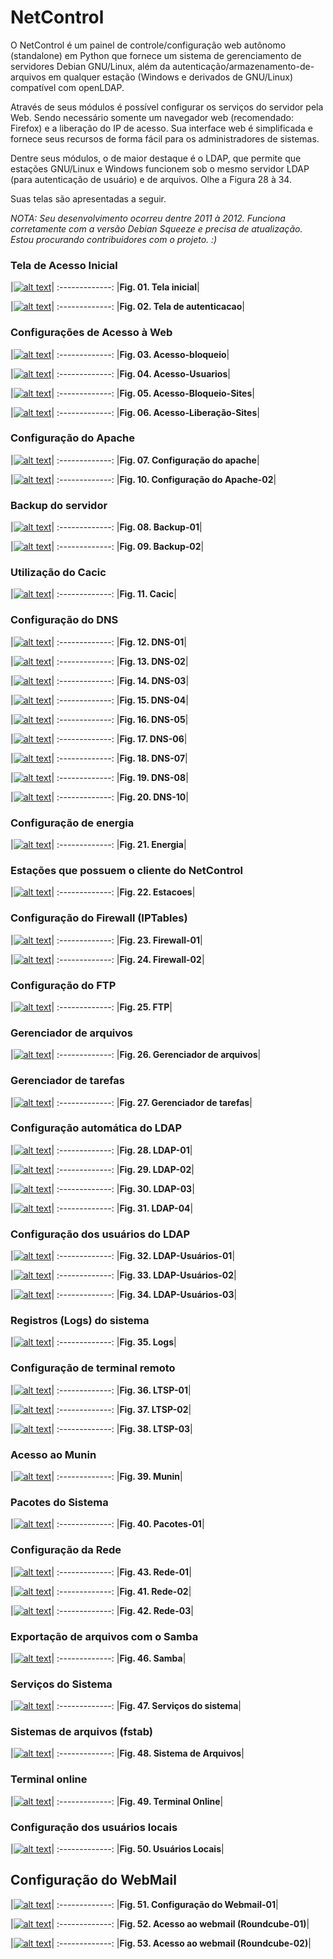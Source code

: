 # NetControl

O NetControl é um painel de controle/configuração web autônomo (standalone) em Python que fornece um sistema de gerenciamento de servidores Debian GNU/Linux, além da autenticação/armazenamento-de-arquivos em qualquer estação (Windows e derivados de GNU/Linux) compatível com openLDAP.

Através de seus módulos é possível configurar os serviços do servidor pela Web. Sendo necessário somente um navegador web (recomendado: Firefox) e a liberação do IP de acesso. Sua interface web é simplificada e fornece seus recursos de forma fácil para os administradores de sistemas.

Dentre seus módulos, o de maior destaque é o LDAP, que permite que estações GNU/Linux e Windows funcionem sob o mesmo servidor LDAP (para autenticação de usuário) e de arquivos. Olhe a Figura 28 à 34.

Suas telas são apresentadas a seguir.

*NOTA: Seu desenvolvimento ocorreu dentre 2011 à 2012. Funciona corretamente com a versão Debian Squeeze e precisa de atualização. Estou procurando contribuidores com o projeto. :)*

### Tela de Acesso Inicial

|[![alt text](screenshots/01-Tela_inicial.png)](screenshots/01-Tela_inicial.png)|
:-------------:
|**Fig. 01. Tela inicial**|

|[![alt text](screenshots/02-Tela_de_autenticacao.png)](screenshots/02-Tela_de_autenticacao.png)|
:-------------:
|**Fig. 02. Tela de autenticacao**|

### Configurações de Acesso à Web

|[![alt text](screenshots/03-acesso_blok.png)](screenshots/03-acesso_blok.png)|
:-------------:
|**Fig. 03. Acesso-bloqueio**|

|[![alt text](screenshots/04-acesso_users.png)](screenshots/04-acesso_users.png)|
:-------------:
|**Fig. 04. Acesso-Usuarios**|

|[![alt text](screenshots/05-novo_sites_block.png)](screenshots/05-novo_sites_block.png)|
:-------------:
|**Fig. 05. Acesso-Bloqueio-Sites**|

|[![alt text](screenshots/06-novo_sites_lib.png)](screenshots/06-novo_sites_lib.png)|
:-------------:
|**Fig. 06. Acesso-Liberação-Sites**|

### Configuração do Apache

|[![alt text](screenshots/07-apache.png)](screenshots/07-apache.png)|
:-------------:
|**Fig. 07. Configuração do apache**|

|[![alt text](screenshots/10-apache.png)](screenshots/10-apache.png)|
:-------------:
|**Fig. 10. Configuração do Apache-02**|

### Backup do servidor

|[![alt text](screenshots/08-backup-01.png)](screenshots/08-backup-01.png)|
:-------------:
|**Fig. 08. Backup-01**|

|[![alt text](screenshots/09-backup-02.png)](screenshots/09-backup-02.png)|
:-------------:
|**Fig. 09. Backup-02**|

### Utilização do Cacic

|[![alt text](screenshots/11-cacic.png)](screenshots/11-cacic.png)|
:-------------:
|**Fig. 11. Cacic**|

### Configuração do DNS

|[![alt text](screenshots/12-DNS-01.png)](screenshots/12-DNS-01.png)|
:-------------:
|**Fig. 12. DNS-01**|

|[![alt text](screenshots/13-DNS-02.png)](screenshots/13-DNS-02.png)|
:-------------:
|**Fig. 13. DNS-02**|

|[![alt text](screenshots/14-DNS-03.png)](screenshots/14-DNS-03.png)|
:-------------:
|**Fig. 14. DNS-03**|

|[![alt text](screenshots/15-DNS-04.png)](screenshots/15-DNS-04.png)|
:-------------:
|**Fig. 15. DNS-04**|

|[![alt text](screenshots/16-DNS-05.png)](screenshots/16-DNS-05.png)|
:-------------:
|**Fig. 16. DNS-05**|

|[![alt text](screenshots/17-DNS-06.png)](screenshots/17-DNS-06.png)|
:-------------:
|**Fig. 17. DNS-06**|

|[![alt text](screenshots/18-DNS-07.png)](screenshots/18-DNS-07.png)|
:-------------:
|**Fig. 18. DNS-07**|

|[![alt text](screenshots/19-DNS-08.png)](screenshots/19-DNS-08.png)|
:-------------:
|**Fig. 19. DNS-08**|

|[![alt text](screenshots/20-DNS-10.png)](screenshots/20-DNS-10.png)|
:-------------:
|**Fig. 20. DNS-10**|

### Configuração de energia

|[![alt text](screenshots/21-energia.png)](screenshots/21-energia.png)|
:-------------:
|**Fig. 21. Energia**|

### Estações que possuem o cliente do NetControl

|[![alt text](screenshots/22-estacoes.png)](screenshots/22-estacoes.png)|
:-------------:
|**Fig. 22. Estacoes**|

### Configuração do Firewall (IPTables)

|[![alt text](screenshots/23-firewall.png)](screenshots/23-firewall.png)|
:-------------:
|**Fig. 23. Firewall-01**|

|[![alt text](screenshots/24-firewall1.png)](screenshots/24-firewall1.png)|
:-------------:
|**Fig. 24. Firewall-02**|

### Configuração do FTP

|[![alt text](screenshots/25-ftp.png)](screenshots/25-ftp.png)|
:-------------:
|**Fig. 25. FTP**|

### Gerenciador de arquivos

|[![alt text](screenshots/26-gerenciador-arquivos.png)](screenshots/26-gerenciador-arquivos.png)|
:-------------:
|**Fig. 26. Gerenciador de arquivos**|

### Gerenciador de tarefas

|[![alt text](screenshots/27-gerenciador-tarefas.png)](screenshots/27-gerenciador-tarefas.png)|
:-------------:
|**Fig. 27. Gerenciador de tarefas**|

### Configuração automática do LDAP

|[![alt text](screenshots/28-LDAP-01.png)](screenshots/28-LDAP-01.png)|
:-------------:
|**Fig. 28. LDAP-01**|

|[![alt text](screenshots/29-LDAP-02.png)](screenshots/29-LDAP-02.png)|
:-------------:
|**Fig. 29. LDAP-02**|

|[![alt text](screenshots/30-LDAP-03.png)](screenshots/30-LDAP-03.png)|
:-------------:
|**Fig. 30. LDAP-03**|

|[![alt text](screenshots/31-LDAP-04.png)](screenshots/31-LDAP-04.png)|
:-------------:
|**Fig. 31. LDAP-04**|

### Configuração dos usuários do LDAP

|[![alt text](screenshots/32-LDAP_USUARIOS-01.png)](screenshots/32-LDAP_USUARIOS-01.png)|
:-------------:
|**Fig. 32. LDAP-Usuários-01**|

|[![alt text](screenshots/33-LDAP_USUARIOS-02.png)](screenshots/33-LDAP_USUARIOS-02.png)|
:-------------:
|**Fig. 33. LDAP-Usuários-02**|

|[![alt text](screenshots/34-LDAP_USUARIOS-03.png)](screenshots/34-LDAP_USUARIOS-03.png)|
:-------------:
|**Fig. 34. LDAP-Usuários-03**|

### Registros (Logs) do sistema

|[![alt text](screenshots/35-Logs.png)](screenshots/35-Logs.png)|
:-------------:
|**Fig. 35. Logs**|

### Configuração de terminal remoto

|[![alt text](screenshots/36-LTSP-01.png)](screenshots/36-LTSP-01.png)|
:-------------:
|**Fig. 36. LTSP-01**|

|[![alt text](screenshots/37-LTSP-02.png)](screenshots/37-LTSP-02.png)|
:-------------:
|**Fig. 37. LTSP-02**|

|[![alt text](screenshots/38-LTSP-03.png)](screenshots/38-LTSP-03.png)|
:-------------:
|**Fig. 38. LTSP-03**|

### Acesso ao Munin

|[![alt text](screenshots/39-munin.png)](screenshots/39-munin.png)|
:-------------:
|**Fig. 39. Munin**|

### Pacotes do Sistema

|[![alt text](screenshots/40-pacotes-01.png)](screenshots/40-pacotes-01.png)|
:-------------:
|**Fig. 40. Pacotes-01**|

### Configuração da Rede

|[![alt text](screenshots/43-rede-01.png)](screenshots/41-rede-01.png)|
:-------------:
|**Fig. 43. Rede-01**|

|[![alt text](screenshots/41-rede-02.png)](screenshots/42-rede-02.png)|
:-------------:
|**Fig. 41. Rede-02**|

|[![alt text](screenshots/42-rede-03.png)](screenshots/43-rede-03.png)|
:-------------:
|**Fig. 42. Rede-03**|

### Exportação de arquivos com o Samba

|[![alt text](screenshots/46-samba.png)](screenshots/46-samba.png)|
:-------------:
|**Fig. 46. Samba**|

### Serviços do Sistema

|[![alt text](screenshots/47-servicos.png)](screenshots/47-servicos.png)|
:-------------:
|**Fig. 47. Serviços do sistema**|

### Sistemas de arquivos (fstab)

|[![alt text](screenshots/48-sist.arquivos.png)](screenshots/48-sist.arquivos.png)|
:-------------:
|**Fig. 48. Sistema de Arquivos**|

### Terminal online

|[![alt text](screenshots/49-terminal.png)](screenshots/49-terminal.png)|
:-------------:
|**Fig. 49. Terminal Online**|

### Configuração dos usuários locais

|[![alt text](screenshots/50-usuarios_local.png)](screenshots/50-usuarios_local.png)|
:-------------:
|**Fig. 50. Usuários Locais**|

## Configuração do WebMail

|[![alt text](screenshots/51-webmail-01.png)](screenshots/51-webmail-01.png)|
:-------------:
|**Fig. 51. Configuração do Webmail-01**|

|[![alt text](screenshots/52-roundcube-02.png)](screenshots/52-roundcube-01.png)|
:-------------:
|**Fig. 52. Acesso ao webmail (Roundcube-01)**|

|[![alt text](screenshots/53-roundcube-01.png)](screenshots/53-roundcube-02.png)|
:-------------:
|**Fig. 53. Acesso ao webmail (Roundcube-02)**|
